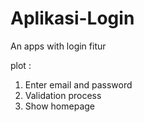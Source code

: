 # Aplikasi-Login
An apps with login fitur

plot :
1. Enter email and password
2. Validation process
3. Show homepage
